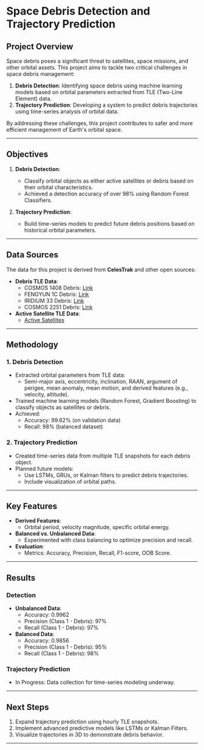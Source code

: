 # Space Debris Detection and Trajectory Prediction

## Project Overview

Space debris poses a significant threat to satellites, space missions, and other orbital assets. This project aims to tackle two critical challenges in space debris management:
1. **Debris Detection**: Identifying space debris using machine learning models based on orbital parameters extracted from TLE (Two-Line Element) data.
2. **Trajectory Prediction**: Developing a system to predict debris trajectories using time-series analysis of orbital data.

By addressing these challenges, this project contributes to safer and more efficient management of Earth's orbital space.

---

## Objectives

1. **Debris Detection**:
   - Classify orbital objects as either active satellites or debris based on their orbital characteristics.
   - Achieved a detection accuracy of over 98% using Random Forest Classifiers.

2. **Trajectory Prediction**:
   - Build time-series models to predict future debris positions based on historical orbital parameters.

---

## Data Sources

The data for this project is derived from **CelesTrak** and other open sources:
- **Debris TLE Data**:
  - COSMOS 1408 Debris: [Link](https://celestrak.org/NORAD/elements/gp.php?GROUP=cosmos-1408-debris&FORMAT=tle)
  - FENGYUN 1C Debris: [Link](https://celestrak.org/NORAD/elements/gp.php?GROUP=fengyun-1c-debris&FORMAT=tle)
  - IRIDIUM 33 Debris: [Link](https://celestrak.org/NORAD/elements/gp.php?GROUP=iridium-33-debris&FORMAT=tle)
  - COSMOS 2251 Debris: [Link](https://celestrak.org/NORAD/elements/gp.php?GROUP=cosmos-2251-debris&FORMAT=tle)
- **Active Satellite TLE Data**:
  - [Active Satellites](https://celestrak.org/NORAD/elements/gp.php?GROUP=active&FORMAT=tle)

---

## Methodology

### 1. **Debris Detection**
- Extracted orbital parameters from TLE data:
  - Semi-major axis, eccentricity, inclination, RAAN, argument of perigee, mean anomaly, mean motion, and derived features (e.g., velocity, altitude).
- Trained machine learning models (Random Forest, Gradient Boosting) to classify objects as satellites or debris.
- Achieved:
  - Accuracy: 99.62% (on validation data)
  - Recall: 98% (balanced dataset)

### 2. **Trajectory Prediction**
- Created time-series data from multiple TLE snapshots for each debris object.
- Planned future models:
  - Use LSTMs, GRUs, or Kalman filters to predict debris trajectories.
  - Include visualization of orbital paths.

---

## Key Features

- **Derived Features**:
  - Orbital period, velocity magnitude, specific orbital energy.
- **Balanced vs. Unbalanced Data**:
  - Experimented with class balancing to optimize precision and recall.
- **Evaluation**:
  - Metrics: Accuracy, Precision, Recall, F1-score, OOB Score.

---

## Results

### Detection
- **Unbalanced Data**:
  - Accuracy: 0.9962
  - Precision (Class 1 - Debris): 97%
  - Recall (Class 1 - Debris): 97%
- **Balanced Data**:
  - Accuracy: 0.9856
  - Precision (Class 1 - Debris): 95%
  - Recall (Class 1 - Debris): 98%

### Trajectory Prediction
- In Progress: Data collection for time-series modeling underway.

---

## Next Steps

1. Expand trajectory prediction using hourly TLE snapshots.
2. Implement advanced predictive models like LSTMs or Kalman Filters.
3. Visualize trajectories in 3D to demonstrate debris behavior.

---




